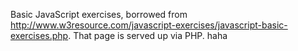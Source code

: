 Basic JavaScript exercises, borrowed from http://www.w3resource.com/javascript-exercises/javascript-basic-exercises.php. That page is served up via PHP. haha
